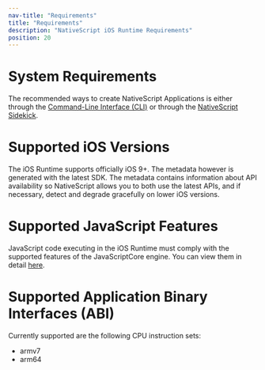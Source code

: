 ```yaml
---
nav-title: "Requirements"
title: "Requirements"
description: "NativeScript iOS Runtime Requirements"
position: 20
---
```


# System Requirements
The recommended ways to create NativeScript Applications is either through the [Command-Line Interface (CLI)](https://github.com/NativeScript/nativescript-cli) or through the [NativeScript Sidekick](https://www.nativescript.org/nativescript-sidekick).

# Supported iOS Versions
The iOS Runtime supports officially iOS 9+. The metadata however is generated with the latest SDK. The metadata contains information about API availability so NativeScript allows you to both use the latest APIs, and if necessary, detect and degrade gracefully on lower iOS versions.

# Supported JavaScript Features
JavaScript code executing in the iOS Runtime must comply with the supported features of the JavaScriptCore engine. You can view them in detail [here](https://github.com/NativeScript/webkit/blob/v1.5.1/Source/JavaScriptCore/features.json).

# Supported Application Binary Interfaces (ABI)
Currently supported are the following CPU instruction sets:
 - armv7
 - arm64
